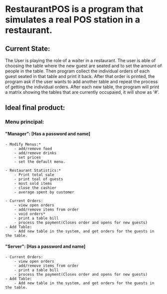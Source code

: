 # RestaurantPOS is a program that simulates a real POS station in a restaurant. 

## Current State: 

The User is playing the role of a waiter in a restaurant. The user is able of choosing the table where the new guest are seated and to set the amount of people in the table. Then program collect the individual orders of each guest seated in that table and print it back. After that order is printed, the program ask if the user wants to add another table and repeat the process of getting the individual orders. After each new table, the program will print a matrix showing the tables that are currently occupaied, it will show as '#'.

## Ideal final product: 

### Menu principal:
#### "Manager": [Has a password and name]
    - Modify Menus:*
        - add/remove food
        - add/remove drinks
        - set prices
        - set the default menu.
     
    - Restaurant Statistics:*
        - Print total sale
        - print toal of guests
        - most sold items
        - close the cashier
        - average spent by customer
        
    - Current Orders:
        - view open orders
        - add/remove items from order
        - void orders*
        - print a table bill
        - process the payment(Closes order and opens for new guests)
    - Add Table:
        - Add new table in the system, and get orders for the guests in the table.

#### "Server": [Has a password and name]
    - Current Orders:
        - view open orders
        - add/remove items from order
        - print a table bill
        - process the payment(Closes order and opens for new guests)
    - Add Table:
        - Add new table in the system, and get orders for the guests in the table.

